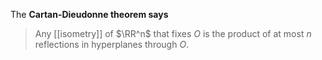 The **Cartan-Dieudonne theorem says**

> Any [[isometry]] of $\RR^n$ that fixes $O$ is the product of at most $n$ reflections in hyperplanes through $O$.